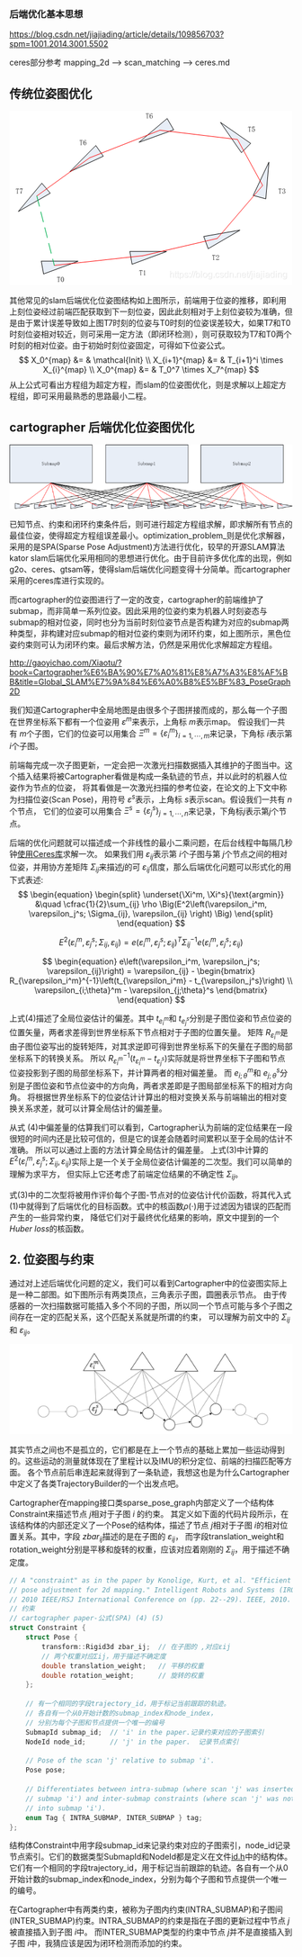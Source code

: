 ###  后端优化基本思想

https://blog.csdn.net/jiajiading/article/details/109856703?spm=1001.2014.3001.5502

ceres部分参考  mapping_2d --> scan_matching --> ceres.md

## 传统位姿图优化

![](assets/optimization1.png)



其他常见的slam后端优化位姿图结构如上图所示，前端用于位姿的推移，即利用上刻位姿经过前端匹配获取到下一刻位姿，因此此刻相对于上刻位姿较为准确，但是由于累计误差导致如上图T7时刻的位姿与T0时刻的位姿误差较大，如果T7和T0时刻位姿相对较近，则可采用一定方法（即闭环检测），则可获取较为T7和T0两个时刻的相对位姿。由于初始时刻位姿固定，可得如下位姿公式。
$$
X_0^{map}    &= & \mathcal{Init} \\
X_{i+1}^{map} &= & T_{i+1}^i \times  X_{i}^{map} \\
X_0^{map}    &= & T_0^7 \times X_7^{map}
$$
从上公式可看出方程组为超定方程，而slam的位姿图优化，则是求解以上超定方程组，即可采用最熟悉的思路最小二程。

## cartographer 后端优化位姿图优化

![](assets/optimization2.png)



已知节点、约束和闭环约束条件后，则可进行超定方程组求解，即求解所有节点的最佳位姿，使得超定方程组误差最小。optimization_problem_则是优化求解器，采用的是SPA(Sparse Pose Adjustment)方法进行优化，较早的开源SLAM算法kator slam后端优化采用相同的思想进行优化。由于目前许多优化库的出现，例如g2o、ceres、gtsam等，使得slam后端优化问题变得十分简单。而cartographer采用的ceres库进行实现的。


而cartographer的位姿图进行了一定的改变，cartographer的前端维护了submap，而非简单一系列位姿。因此采用的位姿约束为机器人时刻姿态与submap的相对位姿，同时也分为当前时刻位姿节点是否构建为对应的submap两种类型，非构建对应submap的相对位姿约束则为闭环约束，如上图所示，黑色位姿约束则可认为闭环约束。最后求解方法，仍然是采用优化求解超定方程组。



http://gaoyichao.com/Xiaotu/?book=Cartographer%E6%BA%90%E7%A0%81%E8%A7%A3%E8%AF%BB&title=Global_SLAM%E7%9A%84%E6%A0%B8%E5%BF%83_PoseGraph2D

我们知道Cartographer中全局地图是由很多个子图拼接而成的，那么每一个子图在世界坐标系下都有一个位姿用   $\varepsilon^m$来表示，上角标 $m$表示map。    假设我们一共有 $m$个子图，它们的位姿可以用集合 $\Xi^m = \left\{\varepsilon_i^m\right\}_{i = 1, \cdots, m}$来记录，下角标 $i$表示第 $i$个子图。

前端每完成一次子图更新，一定会把一次激光扫描数据插入其维护的子图当中。这个插入结果将被Cartographer看做是构成一条轨迹的节点，并以此时的机器人位姿作为节点的位姿，    将其看做是一次激光扫描的参考位姿，在论文的上下文中称为扫描位姿(Scan Pose)，用符号 $\varepsilon^s$表示，上角标 $s$表示scan。假设我们一共有 $n$个节点，    它们的位姿可以用集合 $\Xi^s = \left\{\varepsilon_j^s\right\}_{j = 1, \cdots, n}$来记录，下角标*j*表示第*j*个节点。

后端的优化问题就可以描述成一个非线性的最小二乘问题，在后台线程中每隔几秒钟[使用Ceres库](http://gaoyichao.com/Xiaotu/?book=Cartographer源码解读&title=基于Ceres库的扫描匹配器)求解一次。    如果我们用 $\varepsilon_{ij}$表示第 $i$个子图与第 $j$个节点之间的相对位姿，并用协方差矩阵 $\Sigma_{ij}$来描述*j*的可 $\varepsilon_{ij}$信度，那么后端优化问题可以形式化的用下式表述:
$$
\begin{equation}
	\begin{split}
        \underset{\Xi^m, \Xi^s}{\text{argmin}} &\quad 
        \cfrac{1}{2}\sum_{ij} \rho
        \Big(E^2\left(\varepsilon_i^m, \varepsilon_j^s; 
        \Sigma_{ij}, \varepsilon_{ij} \right) \Big)
    \end{split} 
\end{equation}
$$

$$
\begin{equation}
	E^2 (\varepsilon_i^m, \varepsilon_j^s; \Sigma_{ij}, \varepsilon_{ij}  ) = 
	e (\varepsilon_i^m, \varepsilon_j^s; \varepsilon_{ij} )^T \Sigma_{ij}^{-1}                 e\left(\varepsilon_i^m, \varepsilon_j^s; \varepsilon_{ij}\right)
\end{equation}
$$

$$
\begin{equation}
	e\left(\varepsilon_i^m, \varepsilon_j^s; \varepsilon_{ij}\right) = 
	\varepsilon_{ij} - 
	\begin{bmatrix} 
		R_{\varepsilon_i^m}^{-1}\left(t_{\varepsilon_i^m} - t_{\varepsilon_j^s}\right) \\
		\varepsilon_{i;\theta}^m - \varepsilon_{j;\theta}^s 
	\end{bmatrix}
\end{equation}
$$

上式(4)描述了全局位姿估计的偏差。其中 $t_{e_i^m}$和 $t_{e_j^s}$分别是子图位姿和节点位姿的位置矢量，两者求差得到世界坐标系下节点相对于子图的位置矢量。    矩阵 $R_{\varepsilon_i^m}$是由子图位姿写出的旋转矩阵，对其求逆即可得到世界坐标系下的矢量在子图的局部坐标系下的转换关系。    所以 $R_{\varepsilon_i^m}^{-1}\left(t_{\varepsilon_i^m} - t_{\varepsilon_j^s}\right)$实际就是将世界坐标下子图和节点位姿投影到子图的局部坐标系下，并计算两者的相对偏差量。    而 $e_{i;\theta}^m$和 $e_{j;\theta}^s$分别是子图位姿和节点位姿中的方向角，两者求差即是子图局部坐标系下的相对方向角。    将根据世界坐标系下的位姿估计计算出的相对变换关系与前端输出的相对变换关系求差，就可以计算全局估计的偏差量。

从式 (4)中偏差量的估算我们可以看到，Cartographer认为前端的定位结果在一段很短的时间内还是比较可信的，但是它的误差会随着时间累积以至于全局的估计不准确。    所以可以通过上面的方法计算全局估计的偏差量。    上式(3)中计算的 $E^2\left(\varepsilon_i^m, \varepsilon_j^s; \Sigma_{ij}, \varepsilon_{ij} \right)$实际上是一个关于全局位姿估计偏差的二次型。我们可以简单的理解为求平方，    但实际上它还考虑了前端定位结果的不确定性 $\Sigma_{ij}$。

式(3)中的二次型将被用作评价每个子图-节点对的位姿估计代价函数，将其代入式(1)中就得到了后端优化的目标函数。式中的核函数*ρ*(⋅)用于过滤因为错误的匹配而产生的一些异常约束，    降低它们对于最终优化结果的影响，原文中提到的一个*Huber loss*的核函数。

## 2. 位姿图与约束

通过对上述后端优化问题的定义，我们可以看到Cartographer中的位姿图实际上是一种二部图。如下图所示有两类顶点，三角表示子图，圆圈表示节点。    由于传感器的一次扫描数据可能插入多个不同的子图，所以同一个节点可能与多个子图之间存在一定的匹配关系，这个匹配关系就是所谓的约束，    可以理解为前文中的  $\Sigma_{ij}$和  $\varepsilon_{ij}$。

![](assets/optimization3.png)

其实节点之间也不是孤立的，它们都是在上一个节点的基础上累加一些运动得到的。这些运动的测量就体现在了里程计以及IMU的积分定位、前端的扫描匹配等方面。    各个节点前后串连起来就得到了一条轨迹，我想这也是为什么Cartographer中定义了各类TrajectoryBuilder的一个出发点吧。



Cartographer在mapping接口类sparse_pose_graph内部定义了一个结构体Constraint来描述节点 $j$相对于子图 $i$ 的约束。    其定义如下面的代码片段所示，在该结构体的内部还定义了一个Pose的结构体，描述了节点 $j$相对于子图 $i$的相对位置关系。其中，字段 $zbar_{ij}$描述的是在子图的   $\varepsilon_{ij}$，    而字段translation_weight和rotation_weight分别是平移和旋转的权重，应该对应着刚刚的 $\Sigma_{ij}$，用于描述不确定度。

```c++
// A "constraint" as in the paper by Konolige, Kurt, et al. "Efficient sparse
// pose adjustment for 2d mapping." Intelligent Robots and Systems (IROS),
// 2010 IEEE/RSJ International Conference on (pp. 22--29). IEEE, 2010.
// 约束 
// cartographer paper-公式(SPA) (4) (5)
struct Constraint {
    struct Pose {
        transform::Rigid3d zbar_ij;  // 在子图的 ,对应εij
        // 两个权重对应Σij，用于描述不确定度
        double translation_weight;   // 平移的权重
        double rotation_weight;      // 旋转的权重
    };

    // 有一个相同的字段trajectory_id，用于标记当前跟踪的轨迹。
    // 各自有一个从0开始计数的submap_index和node_index，
    // 分别为每个子图和节点提供一个唯一的编号
    SubmapId submap_id;  // 'i' in the paper.记录约束对应的子图索引
    NodeId node_id;      // 'j' in the paper.  记录节点索引

    // Pose of the scan 'j' relative to submap 'i'.
    Pose pose;

    // Differentiates between intra-submap (where scan 'j' was inserted into
    // submap 'i') and inter-submap constraints (where scan 'j' was not inserted
    // into submap 'i').
    enum Tag { INTRA_SUBMAP, INTER_SUBMAP } tag;
};
```

结构体Constraint中用字段submap_id来记录约束对应的子图索引，node_id记录节点索引。它们的数据类型SubmapId和NodeId都是定义在文件[id.h](https://github.com/googlecartographer/cartographer/blob/1.0.0/cartographer/mapping/id.h)中的结构体。它们有一个相同的字段trajectory_id，用于标记当前跟踪的轨迹。各自有一个从0开始计数的submap_index和node_index，分别为每个子图和节点提供一个唯一的编号。

在Cartographer中有两类约束，被称为子图内约束(INTRA_SUBMAP)和子图间(INTER_SUBMAP)约束。INTRA_SUBMAP的约束是指在子图的更新过程中节点 $j$被直接插入到子图 $i$中。    而INTER_SUBMAP类型的约束中节点 $j$并不是直接插入到子图 $i$中，我猜应该是因为闭环检测而添加的约束。

